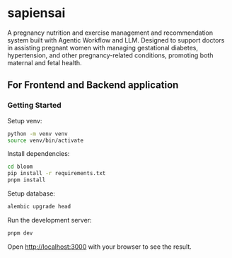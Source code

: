# sapiensai

A pregnancy nutrition and exercise management and recommendation system built with Agentic Workflow and LLM. Designed to support doctors in assisting pregnant women with managing gestational diabetes, hypertension, and other pregnancy-related conditions, promoting both maternal and fetal health.

## For Frontend and Backend application

### Getting Started

Setup venv:

```bash
python -m venv venv
source venv/bin/activate
```

Install dependencies:

```bash
cd bloom
pip install -r requirements.txt
pnpm install
```

Setup database:

```bash
alembic upgrade head
```

Run the development server:

```bash
pnpm dev
```

Open [http://localhost:3000](http://localhost:3000) with your browser to see the result.
